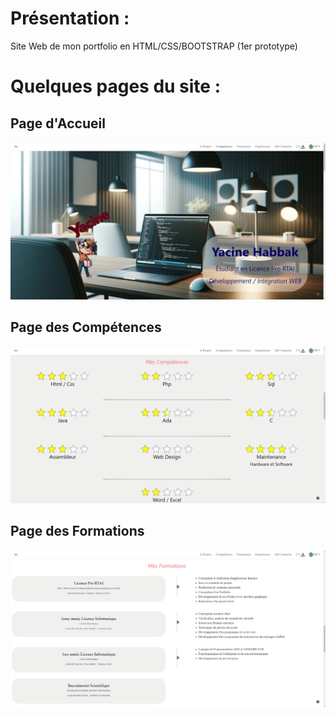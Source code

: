<h1>Présentation :</h1>
Site Web de mon portfolio en HTML/CSS/BOOTSTRAP (1er prototype)

<h1>Quelques pages du site :</h1>

<h2>Page d'Accueil</h2>
<p align="center">
  <img src="docs/images/Accueil.PNG" title="Page d'Accueil">
</p>

<h2>Page des Compétences</h2>
<p align="center">
  <img src="docs/images/Competences.PNG" title="Page des Compétences">
</p>

<h2>Page des Formations</h2>
<p align="center">
  <img src="docs/images/Formations.PNG" title="Page des Formations">
</p>

